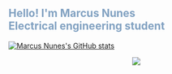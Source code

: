 <h2 style="color:#81a1c1">Hello! I'm Marcus Nunes <br> Electrical engineering student</h2>

[![Marcus Nunes's GitHub stats](https://github-readme-stats.vercel.app/api?username=mvsnunes)](https://github.com/mvsnunes/github-readme-stats)

<p align="center" href="https://git.io/streak-stats"><img src="http://github-readme-streak-stats.herokuapp.com?user=mvsnunes&theme=nord&hide_border=true&date_format=j%20M%5B%20Y%5D"/> </p>
